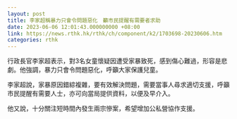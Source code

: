 ```yaml
---
layout: post
title: 李家超稱暴力只會令問題惡化　籲市民提醒有需要者求助
date: 2023-06-06 12:01:43.000000000 +08:00
link: https://news.rthk.hk/rthk/ch/component/k2/1703698-20230606.htm
categories: rthk
---
```


行政長官李家超表示，對3名女童懷疑因遭受家暴致死，感到傷心難過，形容是悲劇。他強調，暴力只會令問題惡化，呼籲大家保護兒童。

李家超說，家暴原因錯綜複雜，要有效解決問題，需要當事人尋求適切支援，呼籲市民提醒有需要人士，亦可向當局提供資料，以便及早介入。

他又說，十分關注短時間內發生兩宗慘案，希望增加公私營協作支援。
